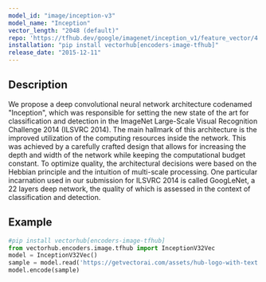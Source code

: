 ```yaml
---
model_id: "image/inception-v3"
model_name: "Inception" 
vector_length: "2048 (default)"
repo: 'https://tfhub.dev/google/imagenet/inception_v1/feature_vector/4'
installation: "pip install vectorhub[encoders-image-tfhub]"
release_date: "2015-12-11"
---
```


## Description

We propose a deep convolutional neural network architecture codenamed "Inception", which was responsible for setting the new state of the art for classification and detection in the ImageNet Large-Scale Visual Recognition Challenge 2014 (ILSVRC 2014). The main hallmark of this architecture is the improved utilization of the computing resources inside the network. This was achieved by a carefully crafted design that allows for increasing the depth and width of the network while keeping the computational budget constant. To optimize quality, the architectural decisions were based on the Hebbian principle and the intuition of multi-scale processing. One particular incarnation used in our submission for ILSVRC 2014 is called GoogLeNet, a 22 layers deep network, the quality of which is assessed in the context of classification and detection.

## Example

```python
#pip install vectorhub[encoders-image-tfhub]
from vectorhub.encoders.image.tfhub import InceptionV32Vec
model = InceptionV32Vec()
sample = model.read('https://getvectorai.com/assets/hub-logo-with-text.png')
model.encode(sample)
```
